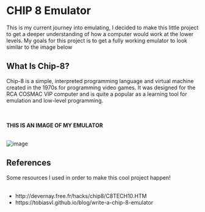 <h1>CHIP 8 Emulator</h1>
<a>This is my current journey into emulating, I decided to make this little project to get a deeper understanding of how a computer would work</a>
<a>at the lower levels. My goals for this project is to get a fully working emulator to look similar to the image below</a>

<h2>What Is Chip-8?</h2>
<a>Chip-8 is a simple, interpreted programming language and virtual machine created in the 1970s for programming video games. It was designed for the RCA COSMAC VIP computer and is quite a popular as a learning tool for emulation and low-level programming.</a>

<br> </br>
<b>THIS IS AN IMAGE OF MY EMULATOR</b>
<br> </br>

![image](https://github.com/user-attachments/assets/968c15cc-0a81-47b2-93b6-6de4aa6dfa0e)












<h2>References</h2>
<a>Some resources I used in order to make this cool project happen!</a>
<br></br>
<ul>
  <li href = "http://devernay.free.fr/hacks/chip8/C8TECH10.HTM" >http://devernay.free.fr/hacks/chip8/C8TECH10.HTM</li>
  <li href = https://tobiasvl.github.io/blog/write-a-chip-8-emulator/">https://tobiasvl.github.io/blog/write-a-chip-8-emulator</li>
</ul>
